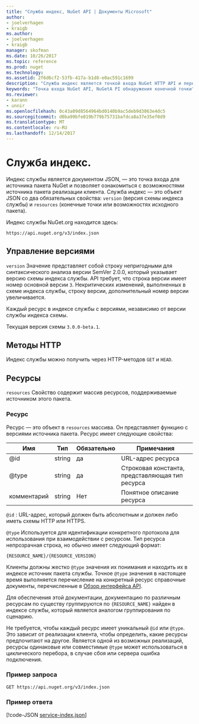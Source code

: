 ```yaml
---
title: "Служба индекс, NuGet API | Документы Microsoft"
author:
- joelverhagen
- kraigb
ms.author:
- joelverhagen
- kraigb
manager: skofman
ms.date: 10/26/2017
ms.topic: reference
ms.prod: nuget
ms.technology: 
ms.assetid: 2f6d6cf2-53fb-417a-b1d8-e0ac591c1699
description: "Служба индекс является точкой входа NuGet HTTP API и перечисляет возможности сервера."
keywords: "Точка входа NuGet API, NuGetA PI обнаружения конечной точки"
ms.reviewer:
- karann
- unnir
ms.openlocfilehash: 0c43a09d8564964bd0140b9ac5deb9d3063e4dc5
ms.sourcegitcommit: d0ba99bfe019b779b75731bafdca8a37e35ef0d9
ms.translationtype: MT
ms.contentlocale: ru-RU
ms.lasthandoff: 12/14/2017
---
```

# <a name="service-index"></a>Служба индекс.

Индекс службы является документом JSON, — это точка входа для источника пакета NuGet и позволяет ознакомиться с возможностями источника пакета реализации клиента. Служба индекс — это объект JSON со два обязательных свойства: `version` (версия схемы индекса службы) и `resources` (конечные точки или возможностях исходного пакета).

Индекс службы NuGet.org находится здесь:
```
https://api.nuget.org/v3/index.json
```

## <a name="versioning"></a>Управление версиями

`version` Значение представляет собой строку непригодными для синтаксического анализа версии SemVer 2.0.0, который указывает версию схемы индекса службы.
API требует, что строка версии имеет номер основной версии `3`. Некритических изменений, выполненных в схеме индекса службы, строку версии, дополнительный номер версии увеличивается.

Каждый ресурс в индексе службы с версиями, независимо от версии службы индекса схемы.

Текущая версия схемы `3.0.0-beta.1`.

## <a name="http-methods"></a>Методы HTTP

Индекс службы можно получить через HTTP-методов `GET` и `HEAD`.

## <a name="resources"></a>Ресурсы

`resources` Свойство содержит массив ресурсов, поддерживаемые источником этого пакета.

### <a name="resource"></a>Ресурс

Ресурс — это объект в `resources` массива. Он представляет функцию с версиями источника пакета. Ресурс имеет следующие свойства:

Имя          | Тип   | Обязательно | Примечания
------------- | ------ | -------- | -----
@id           | string | да      | URL-адрес ресурса
@type         | string | да      | Строковая константа, представляющая тип ресурса
комментарий       | string | Нет       | Понятное описание ресурса

`@id` : URL-адрес, который должен быть абсолютным и должен либо иметь схемы HTTP или HTTPS.

`@type` Используется для идентификации конкретного протокола для использования при взаимодействии с ресурсом. Тип ресурса непрозрачная строка, но обычно имеет следующий формат:

```
{RESOURCE_NAME}/{RESOURCE_VERSION}
```

Клиенты должны жестко `@type` значения их понимания и находить их в индексе источник пакета службы. Точное `@type` значения в настоящее время выполняется перечисление на конкретный ресурс справочные документы, перечисленные в [Обзор интерфейса API](overview.md#resources-and-schema).

Для обеспечения этой документации, документацию по различным ресурсам по существу группируются по `{RESOURCE_NAME}` найден в индексе службы, который является аналогом группирования по сценарию. 

Не требуется, чтобы каждый ресурс имеет уникальный `@id` или `@type`. Это зависит от реализации клиента, чтобы определить, какие ресурсы предпочитают на другое. Является одной из возможных реализаций, ресурсы одинаковые или совместимые `@type` может использоваться в циклического перебора, в случае сбоя или сервера ошибка подключения.

### <a name="sample-request"></a>Пример запроса

```
GET https://api.nuget.org/v3/index.json
```

### <a name="sample-response"></a>Пример ответа

[!code-JSON [service-index.json](./_data/service-index.json)]
